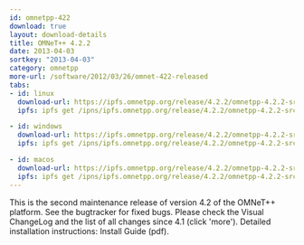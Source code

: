 ```yaml
---
id: omnetpp-422
download: true
layout: download-details
title: OMNeT++ 4.2.2
date: 2013-04-03
sortkey: "2013-04-03"
category: omnetpp
more-url: /software/2012/03/26/omnet-422-released
tabs:
- id: linux
  download-url: https://ipfs.omnetpp.org/release/4.2.2/omnetpp-4.2.2-src.tgz
  ipfs: ipfs get /ipns/ipfs.omnetpp.org/release/4.2.2/omnetpp-4.2.2-src.tgz

- id: windows
  download-url: https://ipfs.omnetpp.org/release/4.2.2/omnetpp-4.2.2-src-windows.zip
  ipfs: ipfs get /ipns/ipfs.omnetpp.org/release/4.2.2/omnetpp-4.2.2-src-windows.zip

- id: macos
  download-url: https://ipfs.omnetpp.org/release/4.2.2/omnetpp-4.2.2-src.tgz
  ipfs: ipfs get /ipns/ipfs.omnetpp.org/release/4.2.2/omnetpp-4.2.2-src.tgz
---
```


This is the second maintenance release of version 4.2 of the OMNeT++ platform.
See the bugtracker for fixed bugs. Please check the Visual ChangeLog and the
list of all changes since 4.1 (click 'more'). Detailed installation
instructions: Install Guide (pdf).
